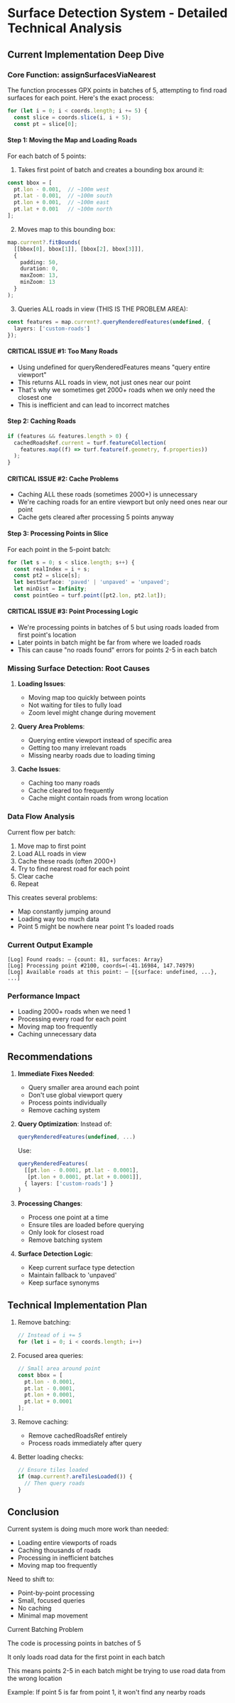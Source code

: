 # Surface Detection System - Detailed Technical Analysis

## Current Implementation Deep Dive

### Core Function: assignSurfacesViaNearest

The function processes GPX points in batches of 5, attempting to find road surfaces for each point. Here's the exact process:

```typescript
for (let i = 0; i < coords.length; i += 5) {
  const slice = coords.slice(i, i + 5);
  const pt = slice[0];
```

#### Step 1: Moving the Map and Loading Roads

For each batch of 5 points:

1. Takes first point of batch and creates a bounding box around it:
```typescript
const bbox = [
  pt.lon - 0.001,  // ~100m west
  pt.lat - 0.001,  // ~100m south
  pt.lon + 0.001,  // ~100m east
  pt.lat + 0.001   // ~100m north
];
```

2. Moves map to this bounding box:
```typescript
map.current?.fitBounds(
  [[bbox[0], bbox[1]], [bbox[2], bbox[3]]],
  {
    padding: 50,
    duration: 0,
    maxZoom: 13,
    minZoom: 13
  }
);
```

3. Queries ALL roads in view (THIS IS THE PROBLEM AREA):
```typescript
const features = map.current?.queryRenderedFeatures(undefined, {
  layers: ['custom-roads']
});
```

#### CRITICAL ISSUE #1: Too Many Roads
- Using undefined for queryRenderedFeatures means "query entire viewport"
- This returns ALL roads in view, not just ones near our point
- That's why we sometimes get 2000+ roads when we only need the closest one
- This is inefficient and can lead to incorrect matches

#### Step 2: Caching Roads

```typescript
if (features && features.length > 0) {
  cachedRoadsRef.current = turf.featureCollection(
    features.map((f) => turf.feature(f.geometry, f.properties))
  );
}
```

#### CRITICAL ISSUE #2: Cache Problems
- Caching ALL these roads (sometimes 2000+) is unnecessary
- We're caching roads for an entire viewport but only need ones near our point
- Cache gets cleared after processing 5 points anyway

#### Step 3: Processing Points in Slice

For each point in the 5-point batch:
```typescript
for (let s = 0; s < slice.length; s++) {
  const realIndex = i + s;
  const pt2 = slice[s];
  let bestSurface: 'paved' | 'unpaved' = 'unpaved';
  let minDist = Infinity;
  const pointGeo = turf.point([pt2.lon, pt2.lat]);
```

#### CRITICAL ISSUE #3: Point Processing Logic
- We're processing points in batches of 5 but using roads loaded from first point's location
- Later points in batch might be far from where we loaded roads
- This can cause "no roads found" errors for points 2-5 in each batch

### Missing Surface Detection: Root Causes

1. **Loading Issues**:
   - Moving map too quickly between points
   - Not waiting for tiles to fully load
   - Zoom level might change during movement

2. **Query Area Problems**:
   - Querying entire viewport instead of specific area
   - Getting too many irrelevant roads
   - Missing nearby roads due to loading timing

3. **Cache Issues**:
   - Caching too many roads
   - Cache cleared too frequently
   - Cache might contain roads from wrong location

### Data Flow Analysis

Current flow per batch:
1. Move map to first point
2. Load ALL roads in view
3. Cache these roads (often 2000+)
4. Try to find nearest road for each point
5. Clear cache
6. Repeat

This creates several problems:
- Map constantly jumping around
- Loading way too much data
- Point 5 might be nowhere near point 1's loaded roads

### Current Output Example
```plaintext
[Log] Found roads: – {count: 81, surfaces: Array}
[Log] Processing point #2100, coords=(-41.16984, 147.74979)
[Log] Available roads at this point: – [{surface: undefined, ...}, ...]
```

### Performance Impact
- Loading 2000+ roads when we need 1
- Processing every road for each point
- Moving map too frequently
- Caching unnecessary data

## Recommendations

1. **Immediate Fixes Needed**:
   - Query smaller area around each point
   - Don't use global viewport query
   - Process points individually
   - Remove caching system

2. **Query Optimization**:
   Instead of:
   ```typescript
   queryRenderedFeatures(undefined, ...)
   ```
   Use:
   ```typescript
   queryRenderedFeatures(
     [[pt.lon - 0.0001, pt.lat - 0.0001], 
      [pt.lon + 0.0001, pt.lat + 0.0001]],
     { layers: ['custom-roads'] }
   )
   ```

3. **Processing Changes**:
   - Process one point at a time
   - Ensure tiles are loaded before querying
   - Only look for closest road
   - Remove batching system

4. **Surface Detection Logic**:
   - Keep current surface type detection
   - Maintain fallback to 'unpaved'
   - Keep surface synonyms

## Technical Implementation Plan

1. Remove batching:
   ```typescript
   // Instead of i += 5
   for (let i = 0; i < coords.length; i++)
   ```

2. Focused area queries:
   ```typescript
   // Small area around point
   const bbox = [
     pt.lon - 0.0001,
     pt.lat - 0.0001,
     pt.lon + 0.0001,
     pt.lat + 0.0001
   ];
   ```

3. Remove caching:
   - Remove cachedRoadsRef entirely
   - Process roads immediately after query

4. Better loading checks:
   ```typescript
   // Ensure tiles loaded
   if (map.current?.areTilesLoaded()) {
     // Then query roads
   }
   ```

## Conclusion

Current system is doing much more work than needed:
- Loading entire viewports of roads
- Caching thousands of roads
- Processing in inefficient batches
- Moving map too frequently

Need to shift to:
- Point-by-point processing
- Small, focused queries
- No caching
- Minimal map movement



Current Batching Problem

The code is processing points in batches of 5

It only loads road data for the first point in each batch

This means points 2-5 in each batch might be trying to use road data from the wrong location

Example: If point 5 is far from point 1, it won't find any nearby roads